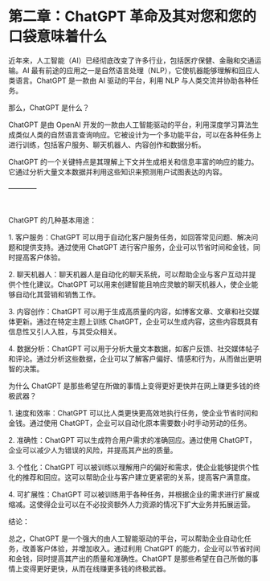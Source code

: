



# 第二章：ChatGPT 革命及其对您和您的口袋意味着什么



近年来，人工智能（AI）已经彻底改变了许多行业，包括医疗保健、金融和交通运输。AI 最有前途的应用之一是自然语言处理（NLP），它使机器能够理解和回应人类语言。ChatGPT 是一款由 AI 驱动的平台，利用 NLP 与人类交流并协助各种任务。

那么，ChatGPT 是什么？

ChatGPT 是由 OpenAI 开发的一款由人工智能驱动的平台，利用深度学习算法生成类似人类的自然语言查询响应。它被设计为一个多功能平台，可以在各种任务上进行训练，包括客户服务、聊天机器人、内容创作和数据分析。

ChatGPT 的一个关键特点是其理解上下文并生成相关和信息丰富的响应的能力。它通过分析大量文本数据并利用这些知识来预测用户试图表达的内容。

––––––––

![图片](img/scene_break.png)

ChatGPT 的几种基本用途：

1\. 客户服务：ChatGPT 可以用于自动化客户服务任务，如回答常见问题、解决问题和提供支持。通过使用 ChatGPT 进行客户服务，企业可以节省时间和金钱，同时提高客户体验。

2\. 聊天机器人：聊天机器人是自动化的聊天系统，可以帮助企业与客户互动并提供个性化建议。ChatGPT 可以用来创建智能且响应灵敏的聊天机器人，使企业能够自动化其营销和销售工作。

3\. 内容创作：ChatGPT 可以用于生成高质量的内容，如博客文章、文章和社交媒体更新。通过在特定主题上训练 ChatGPT，企业可以生成内容，这些内容既具有信息性又引人入胜，与其受众相关。

4\. 数据分析：ChatGPT 可以用于分析大量文本数据，如客户反馈、社交媒体帖子和评论。通过分析这些数据，企业可以了解客户偏好、情感和行为，从而做出更明智的决策。

为什么 ChatGPT 是那些希望在所做的事情上变得更好更快并在网上赚更多钱的终极武器？

1\. 速度和效率：ChatGPT 可以比人类更快更高效地执行任务，使企业节省时间和金钱。通过使用 ChatGPT，企业可以自动化原本需要数小时手动劳动的任务。

2\. 准确性：ChatGPT 可以生成符合用户需求的准确回应。通过使用 ChatGPT，企业可以减少人为错误的风险，并提高其产出的质量。

3\. 个性化：ChatGPT 可以被训练以理解用户的偏好和需求，使企业能够提供个性化的推荐和回应。这可以帮助企业与客户建立更紧密的关系，提高客户满意度。

4\. 可扩展性：ChatGPT 可以被训练用于各种任务，并根据企业的需求进行扩展或缩减。这使得企业可以在不必投资额外人力资源的情况下扩大业务并拓展运营。

结论：

总之，ChatGPT 是一个强大的由人工智能驱动的平台，可以帮助企业自动化任务，改善客户体验，并增加收入。通过利用 ChatGPT 的能力，企业可以节省时间和金钱，同时提高其产出的质量和准确性。ChatGPT 是那些希望在自己所做的事情上变得更好更快，从而在线赚更多钱的终极武器。

